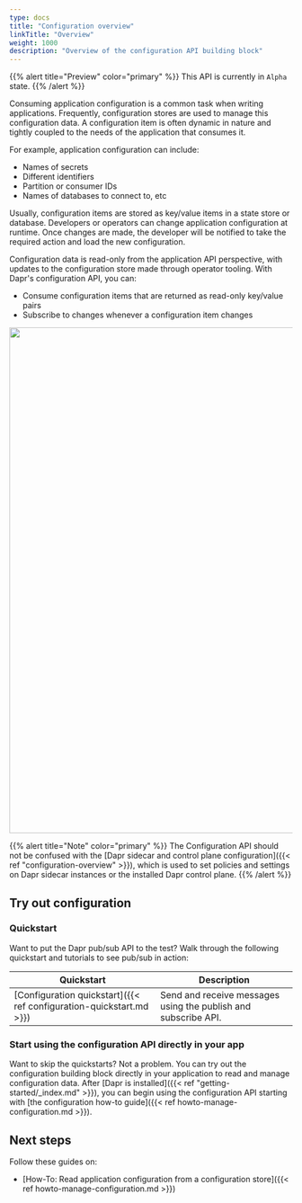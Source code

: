 ```yaml
---
type: docs
title: "Configuration overview"
linkTitle: "Overview"
weight: 1000
description: "Overview of the configuration API building block"
---
```


{{% alert title="Preview" color="primary" %}}
  This API is currently in `Alpha` state.
{{% /alert %}}

Consuming application configuration is a common task when writing applications. Frequently, configuration stores are used to manage this configuration data. A configuration item is often dynamic in nature and tightly coupled to the needs of the application that consumes it. 

For example, application configuration can include:
- Names of secrets
- Different identifiers
- Partition or consumer IDs
- Names of databases to connect to, etc 

Usually, configuration items are stored as key/value items in a state store or database. Developers or operators can change application configuration at runtime. Once changes are made, the developer will be notified to take the required action and load the new configuration. 

Configuration data is read-only from the application API perspective, with updates to the configuration store made through operator tooling. With Dapr's configuration API, you can:
- Consume configuration items that are returned as read-only key/value pairs
- Subscribe to changes whenever a configuration item changes

<img src="/images/configuration-api-overview.png" width=900>

{{% alert title="Note" color="primary" %}}
 The Configuration API should not be confused with the [Dapr sidecar and control plane configuration]({{< ref "configuration-overview" >}}), which is used to set policies and settings on Dapr sidecar instances or the installed Dapr control plane.
{{% /alert %}}

## Try out configuration

### Quickstart

Want to put the Dapr pub/sub API to the test? Walk through the following quickstart and tutorials to see pub/sub in action:

| Quickstart | Description |
| ---------- | ----------- |
| [Configuration quickstart]({{< ref configuration-quickstart.md >}}) | Send and receive messages using the publish and subscribe API. |

### Start using the configuration API directly in your app

Want to skip the quickstarts? Not a problem. You can try out the configuration building block directly in your application to read and manage configuration data. After [Dapr is installed]({{< ref "getting-started/_index.md" >}}), you can begin using the configuration API starting with [the configuration how-to guide]({{< ref howto-manage-configuration.md >}}).


## Next steps
Follow these guides on:
- [How-To: Read application configuration from a configuration store]({{< ref howto-manage-configuration.md >}})

